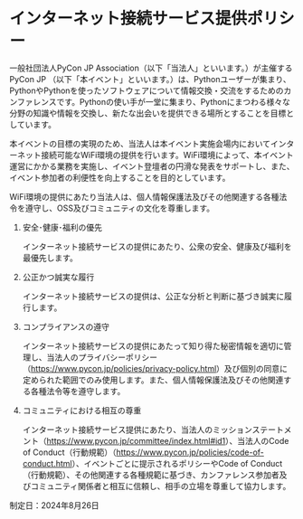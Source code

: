 # インターネット接続サービス提供ポリシー

一般社団法人PyCon JP Association（以下「当法人」といいます。）が主催するPyCon JP （以下「本イベント」といいます。）は、Pythonユーザーが集まり、PythonやPythonを使ったソフトウェアについて情報交換・交流をするためのカンファレンスです。Pythonの使い手が一堂に集まり、Pythonにまつわる様々な分野の知識や情報を交換し、新たな出会いを提供できる場所とすることを目標としています。

本イベントの目標の実現のため、当法人は本イベント実施会場内においてインターネット接続可能なWiFi環境の提供を行います。WiFi環境によって、本イベント運営にかかる業務を実施し、イベント登壇者の円滑な発表をサポートし、また、イベント参加者の利便性を向上することを目的としています。

WiFi環境の提供にあたり当法人は、個人情報保護法及びその他関連する各種法令を遵守し、OSS及びコミュニティの文化を尊重します。

1. 安全･健康･福利の優先

   インターネット接続サービスの提供にあたり、公衆の安全、健康及び福利を最優先します。
2. 公正かつ誠実な履行

   インターネット接続サービスの提供は、公正な分析と判断に基づき誠実に履行します。
3. コンプライアンスの遵守

   インターネット接続サービスの提供にあたって知り得た秘密情報を適切に管理し、当法人のプライバシーポリシー（<https://www.pycon.jp/policies/privacy-policy.html>）及び個別の同意に定められた範囲でのみ使用します。また、個人情報保護法及びその他関連する各種法令等を遵守します。
4. コミュニティにおける相互の尊重

   インターネット接続サービス提供にあたり、当法人のミッションステートメント（<https://www.pycon.jp/committee/index.html#id1>）、当法人のCode of Conduct（行動規範）（<https://www.pycon.jp/policies/code-of-conduct.html>）、イベントごとに提示されるポリシーやCode of Conduct（行動規範）、その他関連する各種規範に基づき、カンファレンス参加者及びコミュニティ関係者と相互に信頼し、相手の立場を尊重して協力します。

制定日：2024年8月26日
